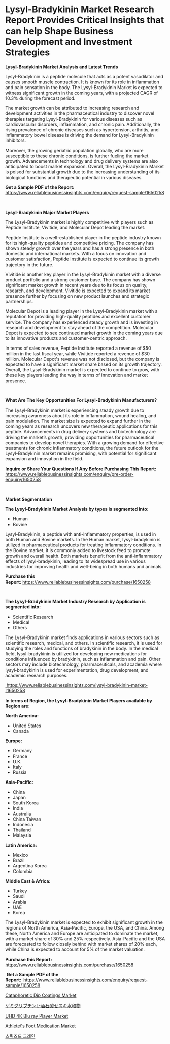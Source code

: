 <p><h1>Lysyl-Bradykinin Market Research Report Provides Critical Insights that can help Shape Business Development and Investment Strategies</h1></p><p><strong>Lysyl-Bradykinin Market Analysis and Latest Trends</strong></p>
<p><p>Lysyl-Bradykinin is a peptide molecule that acts as a potent vasodilator and causes smooth muscle contraction. It is known for its role in inflammation and pain sensation in the body. The Lysyl-Bradykinin Market is expected to witness significant growth in the coming years, with a projected CAGR of 10.3% during the forecast period.</p><p>The market growth can be attributed to increasing research and development activities in the pharmaceutical industry to discover novel therapies targeting Lysyl-Bradykinin for various diseases such as cardiovascular disorders, inflammation, and chronic pain. Additionally, the rising prevalence of chronic diseases such as hypertension, arthritis, and inflammatory bowel disease is driving the demand for Lysyl-Bradykinin inhibitors.</p><p>Moreover, the growing geriatric population globally, who are more susceptible to these chronic conditions, is further fueling the market growth. Advancements in technology and drug delivery systems are also anticipated to boost market expansion. Overall, the Lysyl-Bradykinin Market is poised for substantial growth due to the increasing understanding of its biological functions and therapeutic potential in various diseases.</p></p>
<p><strong>Get a Sample PDF of the Report:&nbsp;</strong> <a href="https://www.reliablebusinessinsights.com/enquiry/request-sample/1650258">https://www.reliablebusinessinsights.com/enquiry/request-sample/1650258</a></p>
<p>&nbsp;</p>
<p><strong>Lysyl-Bradykinin Major Market Players</strong></p>
<p><p>The Lysyl-Bradykinin market is highly competitive with players such as Peptide Institute, Vivitide, and Molecular Depot leading the market. </p><p>Peptide Institute is a well-established player in the peptide industry known for its high-quality peptides and competitive pricing. The company has shown steady growth over the years and has a strong presence in both domestic and international markets. With a focus on innovation and customer satisfaction, Peptide Institute is expected to continue its growth trajectory in the future.</p><p>Vivitide is another key player in the Lysyl-Bradykinin market with a diverse product portfolio and a strong customer base. The company has shown significant market growth in recent years due to its focus on quality, research, and development. Vivitide is expected to expand its market presence further by focusing on new product launches and strategic partnerships.</p><p>Molecular Depot is a leading player in the Lysyl-Bradykinin market with a reputation for providing high-quality peptides and excellent customer service. The company has experienced steady growth and is investing in research and development to stay ahead of the competition. Molecular Depot is expected to see continued market growth in the coming years due to its innovative products and customer-centric approach.</p><p>In terms of sales revenue, Peptide Institute reported a revenue of $50 million in the last fiscal year, while Vivitide reported a revenue of $30 million. Molecular Depot's revenue was not disclosed, but the company is expected to have a significant market share based on its growth trajectory. Overall, the Lysyl-Bradykinin market is expected to continue to grow, with these key players leading the way in terms of innovation and market presence.</p></p>
<p>&nbsp;</p>
<p><strong>What Are The Key Opportunities For Lysyl-Bradykinin Manufacturers?</strong></p>
<p><p>The Lysyl-Bradykinin market is experiencing steady growth due to increasing awareness about its role in inflammation, wound healing, and pain modulation. The market size is expected to expand further in the coming years as research uncovers new therapeutic applications for this peptide. Advancements in drug delivery systems and biotechnology are driving the market’s growth, providing opportunities for pharmaceutical companies to develop novel therapies. With a growing demand for effective treatments for chronic inflammatory conditions, the future outlook for the Lysyl-Bradykinin market remains promising, with potential for significant expansion and innovation in the field.</p></p>
<p><strong>Inquire or Share Your Questions If Any Before Purchasing This Report:</strong> <a href="https://www.reliablebusinessinsights.com/enquiry/pre-order-enquiry/1650258">https://www.reliablebusinessinsights.com/enquiry/pre-order-enquiry/1650258</a></p>
<p>&nbsp;</p>
<p><strong>Market Segmentation</strong></p>
<p><strong>The Lysyl-Bradykinin Market Analysis by types is segmented into:</strong></p>
<p><ul><li>Human</li><li>Bovine</li></ul></p>
<p><p>Lysyl-Bradykinin, a peptide with anti-inflammatory properties, is used in both Human and Bovine markets. In the Human market, lysyl-bradykinin is utilized in pharmaceutical products for treating inflammatory conditions. In the Bovine market, it is commonly added to livestock feed to promote growth and overall health. Both markets benefit from the anti-inflammatory effects of lysyl-bradykinin, leading to its widespread use in various industries for improving health and well-being in both humans and animals.</p></p>
<p><strong>Purchase this Report:&nbsp;</strong><a href="https://www.reliablebusinessinsights.com/purchase/1650258">https://www.reliablebusinessinsights.com/purchase/1650258</a></p>
<p>&nbsp;</p>
<p><strong>The Lysyl-Bradykinin Market Industry Research by Application is segmented into:</strong></p>
<p><ul><li>Scientific Research</li><li>Medical</li><li>Others</li></ul></p>
<p><p>The Lysyl-Bradykinin market finds applications in various sectors such as scientific research, medical, and others. In scientific research, it is used for studying the roles and functions of bradykinin in the body. In the medical field, lysyl-bradykinin is utilized for developing new medications for conditions influenced by bradykinin, such as inflammation and pain. Other sectors may include biotechnology, pharmaceuticals, and academia where lysyl-bradykinin is used for experimentation, drug development, and academic research purposes.</p></p>
<p><a href="https://www.reliablebusinessinsights.com/lysyl-bradykinin-market-r1650258">&nbsp;https://www.reliablebusinessinsights.com/lysyl-bradykinin-market-r1650258</a></p>
<p><strong>In terms of Region, the Lysyl-Bradykinin Market Players available by Region are:</strong></p>
<p>
    <p> <strong> North America: </strong>
        <ul>
            <li>United States</li>
            <li>Canada</li>
        </ul>
        </p> 
    <p> <strong> Europe: </strong>
        <ul>
            <li>Germany</li>
            <li>France</li>
            <li>U.K.</li>
            <li>Italy</li>
            <li>Russia</li>
        </ul>
        </p> 
    <p> <strong> Asia-Pacific: </strong>
        <ul>
            <li>China</li>
            <li>Japan</li>
            <li>South Korea</li>
            <li>India</li>
            <li>Australia</li>
            <li>China Taiwan</li>
            <li>Indonesia</li>
            <li>Thailand</li>
            <li>Malaysia</li>
        </ul>
        </p> 
    <p> <strong> Latin America: </strong>
        <ul>
            <li>Mexico</li>
            <li>Brazil</li>
            <li>Argentina Korea</li>
            <li>Colombia</li>
        </ul>
        </p> 
    <p> <strong> Middle East & Africa: </strong>
        <ul>
            <li>Turkey</li>
            <li>Saudi</li>
            <li>Arabia</li>
            <li>UAE</li>
            <li>Korea</li>
        </ul>
    </p>
    </p>
<p><p>The Lysyl-Bradykinin market is expected to exhibit significant growth in the regions of North America, Asia-Pacific, Europe, the USA, and China. Among these, North America and Europe are anticipated to dominate the market, with a market share of 30% and 25% respectively. Asia-Pacific and the USA are forecasted to follow closely behind with market shares of 20% each, while China is expected to account for 5% of the market valuation.</p></p>
<p><strong>Purchase this Report: </strong><a href="https://www.reliablebusinessinsights.com/purchase/1650258">https://www.reliablebusinessinsights.com/purchase/1650258</a></p>
<p>&nbsp;<strong>Get a Sample PDF of the Report:&nbsp;&nbsp;</strong><a href="https://www.reliablebusinessinsights.com/enquiry/request-sample/1650258">https://www.reliablebusinessinsights.com/enquiry/request-sample/1650258</a></p>
<p><strong></strong></p>
<p><p><a href="https://github.com/lorenzaSchmeler/Market-Research-Report-List-1/blob/main/cataphoretic-dip-coatings-market.md">Cataphoretic Dip Coatings Market</a></p><p><a href="https://github.com/DeonBoer2023/Market-Research-Report-List-1/blob/main/650888594094.md">ゲミグリプチンL-酒石酸セスキ水和物</a></p><p><a href="https://issuu.com/reportprime-2/docs/uhd-4k-blu-ray-player-market-size-2_04ae73c8275347">UHD 4K Blu ray Player Market</a></p><p><a href="https://github.com/ruddyyedelwadw/Market-Research-Report-List-2/blob/main/athletes-foot-medication-market.md">Athlete\'s Foot Medication Market</a></p><p><a href="https://github.com/vs019sa3m8x/Market-Research-Report-List-2/blob/main/829612085798.md">스퀴즈드 그레인</a></p></p>